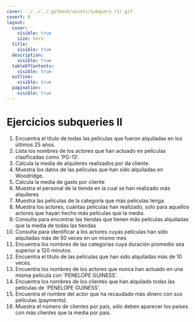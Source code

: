 ```yaml
---
cover: ../../../.gitbook/assets/subquery (1).gif
coverY: 0
layout:
  cover:
    visible: true
    size: hero
  title:
    visible: true
  description:
    visible: true
  tableOfContents:
    visible: true
  outline:
    visible: true
  pagination:
    visible: true
---
```


# Ejercicios subqueries II

1. Encuentra el título de todas las películas que fueron alquiladas en los últimos 25 años.
2. Lista los nombres de los actores que han actuado en películas clasificadas como 'PG-13'.
3. Calcula la media de alquileres realizados por da cliente.
4. Muestra los datos de las películas que han sido alquiladas en Woodridge.
5. Calcula la media de gasto por cliente
6. Muestra el personal de la tienda en la cual se han realizado más alquileres
7. Muestra las películas de la categoría que más películas tenga.
8. Muestra los actores, cuántas películas han realizado, solo para aquellos actores que hayan hecho más películas que la media.
9. Consulta para encontrar las tiendas que tienen más películas alquiladas que la media de todas las tiendas
10. Consulta para identificar a los actores cuyas películas han sido alquiladas más de 50 veces en un mismo mes
11. Encuentra los nombres de las categorías cuya duración promedio sea superior a 120 minutos.
12. Encuentra el título de las películas que han sido alquiladas más de 10 veces.
13. Encuentra los nombres de los actores que nunca han actuado en una misma película con 'PENELOPE GUINESS'.
14. Encuentra los nombres de los clientes que han alquilado todas las películas de 'PENELOPE GUINESS'.
15. Encuentra el nombre del actor que ha recaudado más dinero con sus películas (payments).
16. Muestra el número de clientes por país, sólo deben aparecer los países con más clientes que la media por país.
